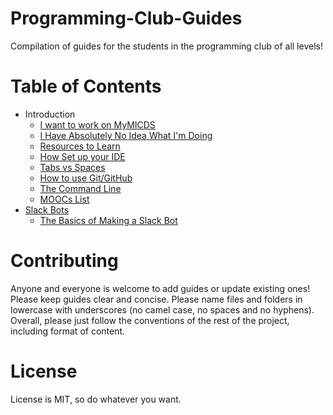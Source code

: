 # Programming-Club-Guides
Compilation of guides for the students in the programming club of all levels!

# Table of Contents

- Introduction
	- [I want to work on MyMICDS](road-to-mymicds/beginning.md)
	- [I Have Absolutely No Idea What I'm Doing](introduction/i_have_no_idea_what_im_doing_help.md)
	- [Resources to Learn](introduction/learning_resources.md)
	- [How Set up your IDE](introduction/set_up_ide.md)
	- [Tabs vs Spaces](introduction/tabs_vs_spaces.md)
	- [How to use Git/GitHub](introduction/how_to_git_good.md)
	- [The Command Line](introduction/command_line.md)
	- [MOOCs List](introduction/MOOCs.md)
- [Slack Bots](/slackbots)
	- [The Basics of Making a Slack Bot](/slackbots/the_basics.md)


# Contributing
Anyone and everyone is welcome to add guides or update existing ones! Please keep guides clear and concise. Please name files and folders in lowercase with underscores (no camel case, no spaces and no hyphens). Overall, please just follow the conventions of the rest of the project, including format of content.

# License
License is MIT, so do whatever you want.
